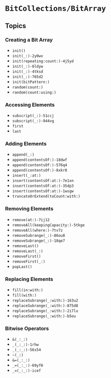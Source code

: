 # ``BitCollections/BitArray``

<!-- Summary -->

<!-- ## Overview -->

## Topics

### Creating a Bit Array

- ``init()``
- ``init(_:)-2y0wv``
- ``init(repeating:count:)-4j5yd``
- ``init(_:)-6ldyw``
- ``init(_:)-4tksd``
- ``init(_:)-765d2``
- ``init(bitPattern:)``
- ``random(count:)``
- ``random(count:using:)``

### Accessing Elements

- ``subscript(_:)-51ccj``
- ``subscript(_:)-944vg``
- ``first``
- ``last``

### Adding Elements

- ``append(_:)``
- ``append(contentsOf:)-18dwf``
- ``append(contentsOf:)-576q4``
- ``append(contentsOf:)-8xkr8``
- ``insert(_:at:)``
- ``insert(contentsOf:at:)-7e1xn``
- ``insert(contentsOf:at:)-35dp3``
- ``insert(contentsOf:at:)-1wsgw``
- ``truncateOrExtend(toCount:with:)``

### Removing Elements

- ``remove(at:)-7ij12``
- ``removeAll(keepingCapacity:)-5tkge``
- ``removeAll(where:)-7tv7z``
- ``removeSubrange(_:)-86ou8``
- ``removeSubrange(_:)-18qe7``
- ``removeLast()``
- ``removeLast(_:)``
- ``removeFirst()``
- ``removeFirst(_:)``
- ``popLast()``

### Replacing Elements

- ``fill(in:with:)``
- ``fill(with:)``
- ``replaceSubrange(_:with:)-163u2``
- ``replaceSubrange(_:with:)-875d8``
- ``replaceSubrange(_:with:)-2i7lu``
- ``replaceSubrange(_:with:)-b5ou``

### Bitwise Operators

- ``&(_:_:)``
- ``_(_:_:)-1rhw``
- ``_(_:_:)-56s54``
- ``~(_:)``
- ``&=(_:_:)``
- ``_=(_:_:)-69yf0``
- ``_=(_:_:)-icef``
